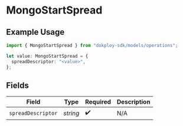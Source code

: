 # MongoStartSpread

## Example Usage

```typescript
import { MongoStartSpread } from "dokploy-sdk/models/operations";

let value: MongoStartSpread = {
  spreadDescriptor: "<value>",
};
```

## Fields

| Field              | Type               | Required           | Description        |
| ------------------ | ------------------ | ------------------ | ------------------ |
| `spreadDescriptor` | *string*           | :heavy_check_mark: | N/A                |